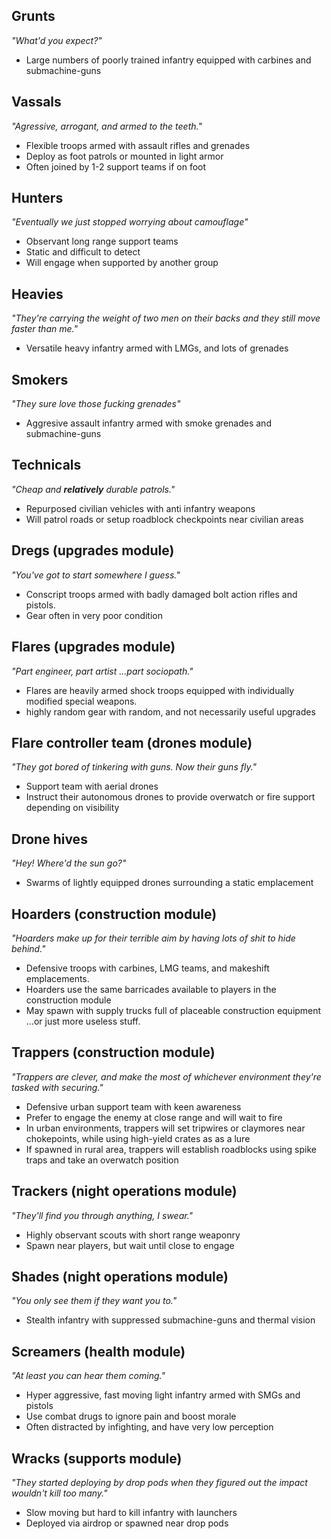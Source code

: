 ## Grunts
*"What'd you expect?"*

* Large numbers of poorly trained infantry equipped with carbines and submachine-guns

## Vassals
*"Agressive, arrogant, and armed to the teeth."*

* Flexible troops armed with assault rifles and grenades
* Deploy as foot patrols or mounted in light armor
* Often joined by 1-2 support teams if on foot

## Hunters
*"Eventually we just stopped worrying about camouflage"*

* Observant long range support teams
* Static and difficult to detect
* Will engage when supported by another group

## Heavies
*"They're carrying the weight of two men on their backs and they still move faster than me."*

* Versatile heavy infantry armed with LMGs, and lots of grenades

## Smokers
*"They sure love those fucking grenades"*

* Aggresive assault infantry armed with smoke grenades and submachine-guns

## Technicals
*"Cheap and **relatively** durable patrols."*

* Repurposed civilian vehicles with anti infantry weapons
* Will patrol roads or setup roadblock checkpoints near civilian areas

## Dregs (upgrades module)
*"You've got to start somewhere I guess."*

* Conscript troops armed with badly damaged bolt action rifles and pistols.
* Gear often in very poor condition

## Flares (upgrades module)
*"Part engineer, part artist ...part sociopath."*

* Flares are heavily armed shock troops equipped with individually modified special weapons.
* highly random gear with random, and not necessarily useful upgrades

## Flare controller team (drones module)
*"They got bored of tinkering with guns. Now their guns fly."*

* Support team with aerial drones
* Instruct their autonomous drones to provide overwatch or fire support depending on visibility

## Drone hives
*"Hey! Where'd the sun go?"*

* Swarms of lightly equipped drones surrounding a static emplacement

## Hoarders (construction module)
*"Hoarders make up for their terrible aim by having lots of shit to hide behind."*

* Defensive troops with carbines, LMG teams, and makeshift emplacements.
* Hoarders use the same barricades available to players in the construction module
* May spawn with supply trucks full of placeable construction equipment ...or just more useless stuff.

## Trappers (construction module)
*"Trappers are clever, and make the most of whichever environment they're tasked with securing."*

* Defensive urban support team with keen awareness
* Prefer to engage the enemy at close range and will wait to fire
* In urban environments, trappers will set tripwires or claymores near chokepoints, while using high-yield crates as as a lure
* If spawned in rural area, trappers will establish roadblocks using spike traps and take an overwatch position

## Trackers (night operations module)
*"They'll find you through anything, I swear."*

* Highly observant scouts with short range weaponry
* Spawn near players, but wait until close to engage

## Shades (night operations module)
*"You only see them if they want you to."*

* Stealth infantry with suppressed submachine-guns and thermal vision

## Screamers (health module)
*"At least you can hear them coming."*

* Hyper aggressive, fast moving light infantry armed with SMGs and pistols
* Use combat drugs to ignore pain and boost morale
* Often distracted by infighting, and have very low perception

## Wracks (supports module)
*"They started deploying by drop pods when they figured out the impact wouldn't kill too many."*

* Slow moving but hard to kill infantry with launchers
* Deployed via airdrop or spawned near drop pods
